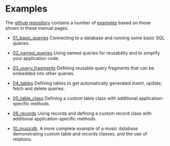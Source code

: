 # Examples

The [github repository](https://github.com/abw/badger-database-js) contains
a number of [examples](https://github.com/abw/badger-database-js/tree/master/examples)
based on those shown in these manual pages.

* [01_basic_queries](https://github.com/abw/badger-database-js/tree/master/examples/01_basic_queries)
Connecting to a database and running some basic SQL queries.

* [02_named_queries](https://github.com/abw/badger-database-js/tree/master/examples/02_named_queries)
Using named queries for reusability and to simplify your application code.

* [03_query_fragments](https://github.com/abw/badger-database-js/tree/master/examples/03_query_fragments)
Defining reusable query fragments that can be embedded into other queries.

* [04_tables](https://github.com/abw/badger-database-js/tree/master/examples/04_tables)
Defining tables to get automatically generated insert, update, fetch and delete queries.

* [05_table_class](https://github.com/abw/badger-database-js/tree/master/examples/05_table_class)
Defining a custom table class with additional application-specific methods.

* [06_records](https://github.com/abw/badger-database-js/tree/master/examples/06_records)
Using records and defining a custom record class with additional application-specific methods.

* [10_musicdb](https://github.com/abw/badger-database-js/tree/master/examples/10_musicdb).
A more complete example of a music database demonstrating custom table and records classes, and the
use of relations.
